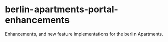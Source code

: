 # berlin-apartments-portal-enhancements
Enhancements, and new feature implementations for the berlin Apartments.
